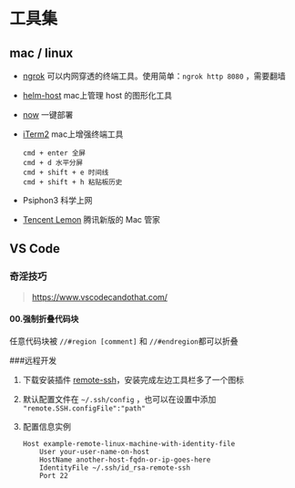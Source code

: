 #  工具集

## mac / linux

- [ngrok](https://ngrok.com/) 可以内网穿透的终端工具。使用简单：`ngrok http 8080` ，需要翻墙

- [helm-host]([https://itunes.apple.com/cn/app/helm-hosts-%E6%96%87%E4%BB%B6%E7%AE%A1%E7%90%86/id1099472017?mt=12](https://itunes.apple.com/cn/app/helm-hosts-文件管理/id1099472017?mt=12)) mac上管理 host 的图形化工具

- [now](https://zeit.co/dashboard) 一键部署

- [iTerm2](https://www.iterm2.com/) mac上增强终端工具

  ```shell
  cmd + enter 全屏
  cmd + d 水平分屏
  cmd + shift + e 时间线
  cmd + shift + h 粘贴板历史
  ```

- Psiphon3 科学上网

- [Tencent Lemon](https://mac.gj.qq.com/) 腾讯新版的 Mac 管家



## VS Code

### 奇淫技巧

> https://www.vscodecandothat.com/

#### 00.强制折叠代码块

任意代码块被 `//#region [comment]` 和 `//#endregion`都可以折叠



###远程开发

1. 下载安装插件 [remote-ssh](https://code.visualstudio.com/docs/remote/ssh#_getting-started)，安装完成左边工具栏多了一个图标

2. 默认配置文件在 `~/.ssh/config` ，也可以在设置中添加 `"remote.SSH.configFile":"path"`

3. 配置信息实例

   ```
   Host example-remote-linux-machine-with-identity-file
       User your-user-name-on-host
       HostName another-host-fqdn-or-ip-goes-here
       IdentityFile ~/.ssh/id_rsa-remote-ssh
       Port 22
   ```

   

